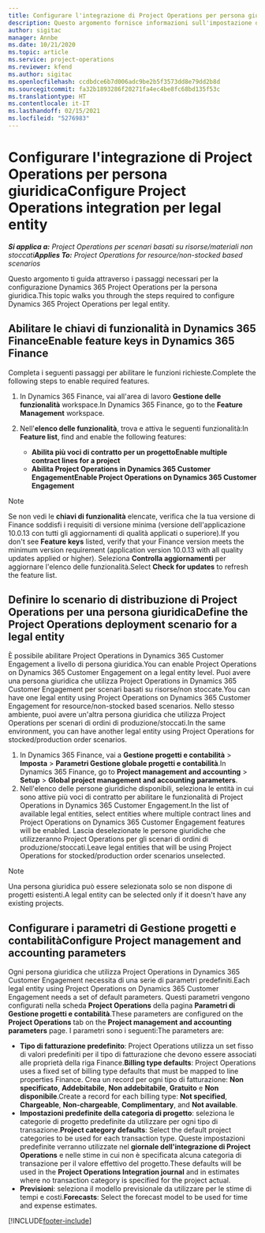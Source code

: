 ```yaml
---
title: Configurare l'integrazione di Project Operations per persona giuridica
description: Questo argomento fornisce informazioni sull'impostazione dell'integrazione per persona giuridica in Project Operations.
author: sigitac
manager: Annbe
ms.date: 10/21/2020
ms.topic: article
ms.service: project-operations
ms.reviewer: kfend
ms.author: sigitac
ms.openlocfilehash: ccdbdce6b7d006adc9be2b5f3573dd8e79dd2b8d
ms.sourcegitcommit: fa32b1893286f20271fa4ec4be8fc68bd135f53c
ms.translationtype: HT
ms.contentlocale: it-IT
ms.lasthandoff: 02/15/2021
ms.locfileid: "5276983"
---
```

# <a name="configure-project-operations-integration-per-legal-entity"></a><span data-ttu-id="ce179-103">Configurare l'integrazione di Project Operations per persona giuridica</span><span class="sxs-lookup"><span data-stu-id="ce179-103">Configure Project Operations integration per legal entity</span></span> 

<span data-ttu-id="ce179-104">_**Si applica a:** Project Operations per scenari basati su risorse/materiali non stoccati_</span><span class="sxs-lookup"><span data-stu-id="ce179-104">_**Applies To:** Project Operations for resource/non-stocked based scenarios_</span></span>

<span data-ttu-id="ce179-105">Questo argomento ti guida attraverso i passaggi necessari per la configurazione Dynamics 365 Project Operations per la persona giuridica.</span><span class="sxs-lookup"><span data-stu-id="ce179-105">This topic walks you through the steps required to configure Dynamics 365 Project Operations per legal entity.</span></span>

## <a name="enable-feature-keys-in-dynamics-365-finance"></a><span data-ttu-id="ce179-106">Abilitare le chiavi di funzionalità in Dynamics 365 Finance</span><span class="sxs-lookup"><span data-stu-id="ce179-106">Enable feature keys in Dynamics 365 Finance</span></span>

<span data-ttu-id="ce179-107">Completa i seguenti passaggi per abilitare le funzioni richieste.</span><span class="sxs-lookup"><span data-stu-id="ce179-107">Complete the following steps to enable required features.</span></span>

1. <span data-ttu-id="ce179-108">In Dynamics 365 Finance, vai all'area di lavoro **Gestione delle funzionalità** workspace.</span><span class="sxs-lookup"><span data-stu-id="ce179-108">In Dynamics 365 Finance, go to the **Feature Management** workspace.</span></span>
2. <span data-ttu-id="ce179-109">Nell'**elenco delle funzionalità**, trova e attiva le seguenti funzionalità:</span><span class="sxs-lookup"><span data-stu-id="ce179-109">In **Feature list**, find and enable the following features:</span></span>
  
    - <span data-ttu-id="ce179-110">**Abilita più voci di contratto per un progetto**</span><span class="sxs-lookup"><span data-stu-id="ce179-110">**Enable multiple contract lines for a project**</span></span>
    - <span data-ttu-id="ce179-111">**Abilita Project Operations in Dynamics 365 Customer Engagement**</span><span class="sxs-lookup"><span data-stu-id="ce179-111">**Enable Project Operations on Dynamics 365 Customer Engagement**</span></span>

> [!NOTE]
> <span data-ttu-id="ce179-112">Se non vedi le **chiavi di funzionalità** elencate, verifica che la tua versione di Finance soddisfi i requisiti di versione minima (versione dell'applicazione 10.0.13 con tutti gli aggiornamenti di qualità applicati o superiore).</span><span class="sxs-lookup"><span data-stu-id="ce179-112">If you don't see **Feature keys** listed, verify that your Finance version meets the minimum version requirement (application version 10.0.13 with all quality updates applied or higher).</span></span> <span data-ttu-id="ce179-113">Seleziona **Controlla aggiornamenti** per aggiornare l'elenco delle funzionalità.</span><span class="sxs-lookup"><span data-stu-id="ce179-113">Select **Check for updates** to refresh the feature list.</span></span>

## <a name="define-the-project-operations-deployment-scenario-for-a-legal-entity"></a><span data-ttu-id="ce179-114">Definire lo scenario di distribuzione di Project Operations per una persona giuridica</span><span class="sxs-lookup"><span data-stu-id="ce179-114">Define the Project Operations deployment scenario for a legal entity</span></span>

<span data-ttu-id="ce179-115">È possibile abilitare Project Operations in Dynamics 365 Customer Engagement a livello di persona giuridica.</span><span class="sxs-lookup"><span data-stu-id="ce179-115">You can enable Project Operations on Dynamics 365 Customer Engagement on a legal entity level.</span></span> <span data-ttu-id="ce179-116">Puoi avere una persona giuridica che utilizza Project Operations in Dynamics 365 Customer Engagement per scenari basati su risorse/non stoccate.</span><span class="sxs-lookup"><span data-stu-id="ce179-116">You can have one legal entity using Project Operations on Dynamics 365 Customer Engagement for resource/non-stocked based scenarios.</span></span> <span data-ttu-id="ce179-117">Nello stesso ambiente, puoi avere un'altra persona giuridica che utilizza Project Operations per scenari di ordini di produzione/stoccati.</span><span class="sxs-lookup"><span data-stu-id="ce179-117">In the same environment, you can have another legal entity using Project Operations for stocked/production order scenarios.</span></span>

1. <span data-ttu-id="ce179-118">In Dynamics 365 Finance, vai a **Gestione progetti e contabilità** > **Imposta** > **Parametri Gestione globale progetti e contabilità**.</span><span class="sxs-lookup"><span data-stu-id="ce179-118">In Dynamics 365 Finance, go to **Project management and accounting** > **Setup** > **Global project management and accounting parameters**.</span></span>
2. <span data-ttu-id="ce179-119">Nell'elenco delle persone giuridiche disponibili, seleziona le entità in cui sono attive più voci di contratto per abilitare le funzionalità di Project Operations in Dynamics 365 Customer Engagement.</span><span class="sxs-lookup"><span data-stu-id="ce179-119">In the list of available legal entities, select entities where multiple contract lines and Project Operations on Dynamics 365 Customer Engagement features will be enabled.</span></span> <span data-ttu-id="ce179-120">Lascia deselezionate le persone giuridiche che utilizzeranno Project Operations per gli scenari di ordini di produzione/stoccati.</span><span class="sxs-lookup"><span data-stu-id="ce179-120">Leave legal entities that will be using Project Operations for stocked/production order scenarios unselected.</span></span>

> [!NOTE]
> <span data-ttu-id="ce179-121">Una persona giuridica può essere selezionata solo se non dispone di progetti esistenti.</span><span class="sxs-lookup"><span data-stu-id="ce179-121">A legal entity can be selected only if it doesn't have any existing projects.</span></span>

## <a name="configure-project-management-and-accounting-parameters"></a><span data-ttu-id="ce179-122">Configurare i parametri di Gestione progetti e contabilità</span><span class="sxs-lookup"><span data-stu-id="ce179-122">Configure Project management and accounting parameters</span></span>

<span data-ttu-id="ce179-123">Ogni persona giuridica che utilizza Project Operations in Dynamics 365 Customer Engagement necessita di una serie di parametri predefiniti.</span><span class="sxs-lookup"><span data-stu-id="ce179-123">Each legal entity using Project Operations on Dynamics 365 Customer Engagement needs a set of default parameters.</span></span> <span data-ttu-id="ce179-124">Questi parametri vengono configurati nella scheda **Project Operations** della pagina **Parametri di Gestione progetti e contabilità**.</span><span class="sxs-lookup"><span data-stu-id="ce179-124">These parameters are configured on the **Project Operations** tab on the **Project management and accounting parameters** page.</span></span> <span data-ttu-id="ce179-125">I parametri sono i seguenti:</span><span class="sxs-lookup"><span data-stu-id="ce179-125">The parameters are:</span></span>

  - <span data-ttu-id="ce179-126">**Tipo di fatturazione predefinito**: Project Operations utilizza un set fisso di valori predefiniti per il tipo di fatturazione che devono essere associati alle proprietà della riga Finance.</span><span class="sxs-lookup"><span data-stu-id="ce179-126">**Billing type defaults**: Project Operations uses a fixed set of billing type defaults that must be mapped to line properties Finance.</span></span> <span data-ttu-id="ce179-127">Crea un record per ogni tipo di fatturazione: **Non specificato**, **Addebitabile**, **Non addebitabile**, **Gratuito** e **Non disponibile**.</span><span class="sxs-lookup"><span data-stu-id="ce179-127">Create a record for each billing type: **Not specified**, **Chargeable**, **Non-chargeable**, **Complimentary**, and **Not available**.</span></span>
  - <span data-ttu-id="ce179-128">**Impostazioni predefinite della categoria di progetto**: seleziona le categorie di progetto predefinite da utilizzare per ogni tipo di transazione.</span><span class="sxs-lookup"><span data-stu-id="ce179-128">**Project category defaults**: Select the default project categories to be used for each transaction type.</span></span> <span data-ttu-id="ce179-129">Queste impostazioni predefinite verranno utilizzate nel **giornale dell'integrazione di Project Operations** e nelle stime in cui non è specificata alcuna categoria di transazione per il valore effettivo del progetto.</span><span class="sxs-lookup"><span data-stu-id="ce179-129">These defaults will be used in the **Project Operations Integration journal** and in estimates where no transaction category is specified for the project actual.</span></span>
  - <span data-ttu-id="ce179-130">**Previsioni**: seleziona il modello previsionale da utilizzare per le stime di tempi e costi.</span><span class="sxs-lookup"><span data-stu-id="ce179-130">**Forecasts**: Select the forecast model to be used for time and expense estimates.</span></span>


[!INCLUDE[footer-include](../includes/footer-banner.md)]